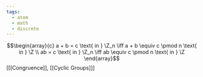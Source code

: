 ```yaml
---
tags:
  - atom
  - math
  - discrete
---
```

$$\begin{array}{c}
	a + b = c \text{ in } \Z_n \iff a + b \equiv c \pmod n \text{ in } \Z \\
	ab = c \text{ in } \Z_n \iff ab \equiv c \pmod n \text{ in } \Z
\end{array}$$
\[[[Congruence]], [[Cyclic Groups]]\]